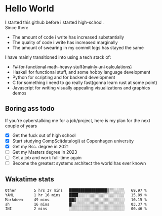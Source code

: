 # Hello World

I started this github before i started high-school.  
Since then:
- The amount of code i write has increased substantially
- The quality of code i write has increased marginally
- The amount of swearing in my commit logs has stayed the same

I have mainly transitioned into using a tech stack of:
- ~~F# for functional math-heavy stuff(mainly uni calculations)~~
- Haskell for functional stuff, and some hobby language development
- Python for scripting and for backend development
- C for something i need to go really fast(gonna learn rust at some point)
- Javascript for writing visually appealing visualizations and graphics demos

## Boring ass todo
If you're cyberstalking me for a job/project, here is my plan for the next couple of years
- [x] Get the fuck out of high school
- [x] Start studying CompSci(datalogi) at Copenhagen university
- [x] Get my Bsc. degree in 2021
- [ ] Get my Masters degree in 2023
- [ ] Get a job and work full-time again
- [ ] Become the greatest systems architect the world has ever known

## Wakatime stats
<!--START_SECTION:waka-->

```txt
Other        5 hrs 37 mins   █████████████████▒░░░░░░░   69.97 %
YAML         1 hr 16 mins    ████░░░░░░░░░░░░░░░░░░░░░   15.89 %
Markdown     49 mins         ██▓░░░░░░░░░░░░░░░░░░░░░░   10.15 %
sh           16 mins         █░░░░░░░░░░░░░░░░░░░░░░░░   03.37 %
INI          2 mins          ░░░░░░░░░░░░░░░░░░░░░░░░░   00.46 %
```

<!--END_SECTION:waka-->

